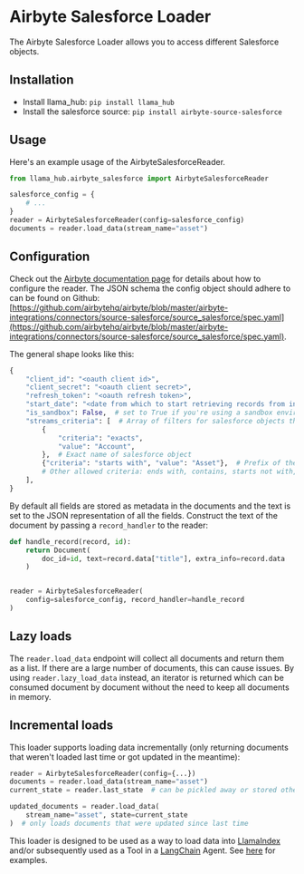 # Airbyte Salesforce Loader

The Airbyte Salesforce Loader allows you to access different Salesforce objects.

## Installation

- Install llama_hub: `pip install llama_hub`
- Install the salesforce source: `pip install airbyte-source-salesforce`

## Usage

Here's an example usage of the AirbyteSalesforceReader.

```python
from llama_hub.airbyte_salesforce import AirbyteSalesforceReader

salesforce_config = {
    # ...
}
reader = AirbyteSalesforceReader(config=salesforce_config)
documents = reader.load_data(stream_name="asset")
```

## Configuration

Check out the [Airbyte documentation page](https://docs.airbyte.com/integrations/sources/salesforce/) for details about how to configure the reader.
The JSON schema the config object should adhere to can be found on Github: [https://github.com/airbytehq/airbyte/blob/master/airbyte-integrations/connectors/source-salesforce/source_salesforce/spec.yaml](https://github.com/airbytehq/airbyte/blob/master/airbyte-integrations/connectors/source-salesforce/source_salesforce/spec.yaml).

The general shape looks like this:

```python
{
    "client_id": "<oauth client id>",
    "client_secret": "<oauth client secret>",
    "refresh_token": "<oauth refresh token>",
    "start_date": "<date from which to start retrieving records from in ISO format, e.g. 2020-10-20T00:00:00Z>",
    "is_sandbox": False,  # set to True if you're using a sandbox environment
    "streams_criteria": [  # Array of filters for salesforce objects that should be loadable
        {
            "criteria": "exacts",
            "value": "Account",
        },  # Exact name of salesforce object
        {"criteria": "starts with", "value": "Asset"},  # Prefix of the name
        # Other allowed criteria: ends with, contains, starts not with, ends not with, not contains, not exacts
    ],
}
```

By default all fields are stored as metadata in the documents and the text is set to the JSON representation of all the fields. Construct the text of the document by passing a `record_handler` to the reader:

```python
def handle_record(record, id):
    return Document(
        doc_id=id, text=record.data["title"], extra_info=record.data
    )


reader = AirbyteSalesforceReader(
    config=salesforce_config, record_handler=handle_record
)
```

## Lazy loads

The `reader.load_data` endpoint will collect all documents and return them as a list. If there are a large number of documents, this can cause issues. By using `reader.lazy_load_data` instead, an iterator is returned which can be consumed document by document without the need to keep all documents in memory.

## Incremental loads

This loader supports loading data incrementally (only returning documents that weren't loaded last time or got updated in the meantime):

```python
reader = AirbyteSalesforceReader(config={...})
documents = reader.load_data(stream_name="asset")
current_state = reader.last_state  # can be pickled away or stored otherwise

updated_documents = reader.load_data(
    stream_name="asset", state=current_state
)  # only loads documents that were updated since last time
```

This loader is designed to be used as a way to load data into [LlamaIndex](https://github.com/run-llama/llama_index/tree/main/llama_index) and/or subsequently used as a Tool in a [LangChain](https://github.com/hwchase17/langchain) Agent. See [here](https://github.com/emptycrown/llama-hub/tree/main) for examples.
